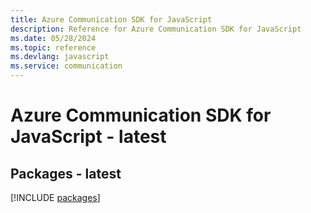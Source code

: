 ```yaml
---
title: Azure Communication SDK for JavaScript
description: Reference for Azure Communication SDK for JavaScript
ms.date: 05/28/2024
ms.topic: reference
ms.devlang: javascript
ms.service: communication
---
```

# Azure Communication SDK for JavaScript - latest
## Packages - latest
[!INCLUDE [packages](communication-index.md)]